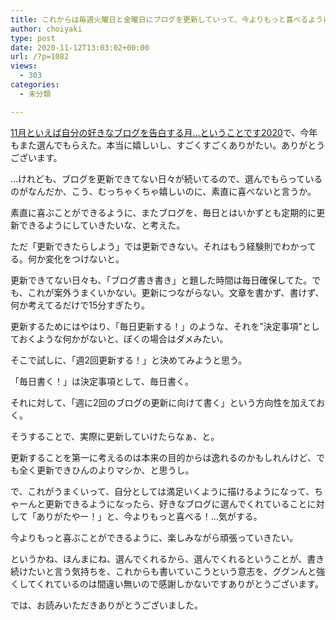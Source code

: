 ```yaml
---
title: これからは毎週火曜日と金曜日にブログを更新していって、今よりもっと喜べるようになろうと思います。
author: choiyaki
type: post
date: 2020-11-12T13:03:02+00:00
url: /?p=1082
views:
  - 303
categories:
  - 未分類

---
```

[11月といえば自分の好きなブログを告白する月…ということです2020][1]で、今年もまた選んでもらえた。本当に嬉しいし、すごくすごくありがたい。ありがとうございます。



&#8230;けれども、ブログを更新できてない日々が続いてるので、選んでもらっているのがなんだか、こう、むっちゃくちゃ嬉しいのに、素直に喜べないと言うか。

素直に喜ぶことができるように、またブログを、毎日とはいかずとも定期的に更新できるようにしていきたいな、と考えた。

ただ「更新できたらしよう」では更新できない。それはもう経験則でわかってる。何か変化をつけないと。

更新できてない日々も、「ブログ書き書き」と題した時間は毎日確保してた。でも、これが案外うまくいかない。更新につながらない。文章を書かず、書けず、何か考えてるだけで15分すぎたり。

更新するためにはやはり、「毎日更新する！」のような、それを”決定事項”としておくような何かがないと、ぼくの場合はダメみたい。

そこで試しに、「週2回更新する！」と決めてみようと思う。

「毎日書く！」は決定事項として、毎日書く。

それに対して、「週に2回のブログの更新に向けて書く」という方向性を加えておく。

そうすることで、実際に更新していけたらなぁ、と。

更新することを第一に考えるのは本来の目的からは逸れるのかもしれんけど、でも全く更新できひんのよりマシか、と思うし。

で、これがうまくいって、自分としては満足いくように描けるようになって、ちゃーんと更新できるようになったら、好きなブログに選んでくれていることに対して「ありがたやー！」と、今よりもっと喜べる！&#8230;気がする。

今よりもっと喜ぶことができるように、楽しみながら頑張っていきたい。

というかね、ほんまにね、選んでくれるから、選んでくれるということが、書き続けたいと言う気持ちを、これからも書いていこうという意志を、ググンんと強くしてくれているのは間違い無いので感謝しかないですありがとうございます。

では、お読みいただきありがとうございました。

 [1]: http://23secblog.blogspot.com/2020/11/112020.html